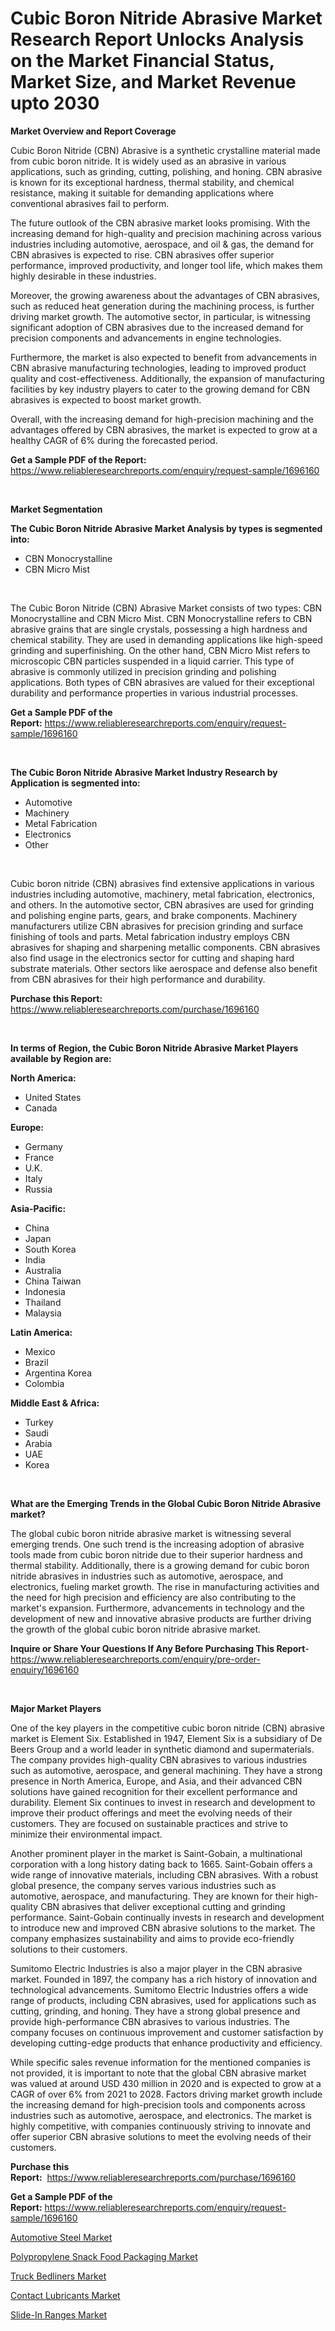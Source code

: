 <p><h1>Cubic Boron Nitride Abrasive Market Research Report Unlocks Analysis on the Market Financial Status, Market Size, and Market Revenue upto 2030</h1></p><p><strong>Market Overview and Report Coverage</strong></p>
<p><p>Cubic Boron Nitride (CBN) Abrasive is a synthetic crystalline material made from cubic boron nitride. It is widely used as an abrasive in various applications, such as grinding, cutting, polishing, and honing. CBN abrasive is known for its exceptional hardness, thermal stability, and chemical resistance, making it suitable for demanding applications where conventional abrasives fail to perform.</p><p>The future outlook of the CBN abrasive market looks promising. With the increasing demand for high-quality and precision machining across various industries including automotive, aerospace, and oil & gas, the demand for CBN abrasives is expected to rise. CBN abrasives offer superior performance, improved productivity, and longer tool life, which makes them highly desirable in these industries.</p><p>Moreover, the growing awareness about the advantages of CBN abrasives, such as reduced heat generation during the machining process, is further driving market growth. The automotive sector, in particular, is witnessing significant adoption of CBN abrasives due to the increased demand for precision components and advancements in engine technologies.</p><p>Furthermore, the market is also expected to benefit from advancements in CBN abrasive manufacturing technologies, leading to improved product quality and cost-effectiveness. Additionally, the expansion of manufacturing facilities by key industry players to cater to the growing demand for CBN abrasives is expected to boost market growth.</p><p>Overall, with the increasing demand for high-precision machining and the advantages offered by CBN abrasives, the market is expected to grow at a healthy CAGR of 6% during the forecasted period.</p></p>
<p><strong>Get a Sample PDF of the Report:</strong> <a href="https://www.reliableresearchreports.com/enquiry/request-sample/1696160">https://www.reliableresearchreports.com/enquiry/request-sample/1696160</a></p>
<p>&nbsp;</p>
<p><strong>Market Segmentation</strong></p>
<p><strong>The Cubic Boron Nitride Abrasive Market Analysis by types is segmented into:</strong></p>
<p><ul><li>CBN Monocrystalline</li><li>CBN Micro Mist</li></ul></p>
<p>&nbsp;</p>
<p><p>The Cubic Boron Nitride (CBN) Abrasive Market consists of two types: CBN Monocrystalline and CBN Micro Mist. CBN Monocrystalline refers to CBN abrasive grains that are single crystals, possessing a high hardness and chemical stability. They are used in demanding applications like high-speed grinding and superfinishing. On the other hand, CBN Micro Mist refers to microscopic CBN particles suspended in a liquid carrier. This type of abrasive is commonly utilized in precision grinding and polishing applications. Both types of CBN abrasives are valued for their exceptional durability and performance properties in various industrial processes.</p></p>
<p><strong>Get a Sample PDF of the Report:</strong>&nbsp;<a href="https://www.reliableresearchreports.com/enquiry/request-sample/1696160">https://www.reliableresearchreports.com/enquiry/request-sample/1696160</a></p>
<p>&nbsp;</p>
<p><strong>The Cubic Boron Nitride Abrasive Market Industry Research by Application is segmented into:</strong></p>
<p><ul><li>Automotive</li><li>Machinery</li><li>Metal Fabrication</li><li>Electronics</li><li>Other</li></ul></p>
<p>&nbsp;</p>
<p><p>Cubic boron nitride (CBN) abrasives find extensive applications in various industries including automotive, machinery, metal fabrication, electronics, and others. In the automotive sector, CBN abrasives are used for grinding and polishing engine parts, gears, and brake components. Machinery manufacturers utilize CBN abrasives for precision grinding and surface finishing of tools and parts. Metal fabrication industry employs CBN abrasives for shaping and sharpening metallic components. CBN abrasives also find usage in the electronics sector for cutting and shaping hard substrate materials. Other sectors like aerospace and defense also benefit from CBN abrasives for their high performance and durability.</p></p>
<p><strong>Purchase this Report:</strong>&nbsp; <a href="https://www.reliableresearchreports.com/purchase/1696160">https://www.reliableresearchreports.com/purchase/1696160</a></p>
<p>&nbsp;</p>
<p><strong>In terms of Region, the Cubic Boron Nitride Abrasive Market Players available by Region are:</strong></p>
<p>
    <p> <strong> North America: </strong>
        <ul>
            <li>United States</li>
            <li>Canada</li>
        </ul>
        </p> 
    <p> <strong> Europe: </strong>
        <ul>
            <li>Germany</li>
            <li>France</li>
            <li>U.K.</li>
            <li>Italy</li>
            <li>Russia</li>
        </ul>
        </p> 
    <p> <strong> Asia-Pacific: </strong>
        <ul>
            <li>China</li>
            <li>Japan</li>
            <li>South Korea</li>
            <li>India</li>
            <li>Australia</li>
            <li>China Taiwan</li>
            <li>Indonesia</li>
            <li>Thailand</li>
            <li>Malaysia</li>
        </ul>
        </p> 
    <p> <strong> Latin America: </strong>
        <ul>
            <li>Mexico</li>
            <li>Brazil</li>
            <li>Argentina Korea</li>
            <li>Colombia</li>
        </ul>
        </p> 
    <p> <strong> Middle East & Africa: </strong>
        <ul>
            <li>Turkey</li>
            <li>Saudi</li>
            <li>Arabia</li>
            <li>UAE</li>
            <li>Korea</li>
        </ul>
    </p>
    </p>
<p>&nbsp;</p>
<p><strong>What are the Emerging Trends in the Global Cubic Boron Nitride Abrasive market?</strong></p>
<p><p>The global cubic boron nitride abrasive market is witnessing several emerging trends. One such trend is the increasing adoption of abrasive tools made from cubic boron nitride due to their superior hardness and thermal stability. Additionally, there is a growing demand for cubic boron nitride abrasives in industries such as automotive, aerospace, and electronics, fueling market growth. The rise in manufacturing activities and the need for high precision and efficiency are also contributing to the market's expansion. Furthermore, advancements in technology and the development of new and innovative abrasive products are further driving the growth of the global cubic boron nitride abrasive market.</p></p>
<p><strong>Inquire or Share Your Questions If Any Before Purchasing This Report</strong>- <a href="https://www.reliableresearchreports.com/enquiry/pre-order-enquiry/1696160">https://www.reliableresearchreports.com/enquiry/pre-order-enquiry/1696160</a></p>
<p>&nbsp;</p>
<p><strong>Major Market Players</strong></p>
<p><p>One of the key players in the competitive cubic boron nitride (CBN) abrasive market is Element Six. Established in 1947, Element Six is a subsidiary of De Beers Group and a world leader in synthetic diamond and supermaterials. The company provides high-quality CBN abrasives to various industries such as automotive, aerospace, and general machining. They have a strong presence in North America, Europe, and Asia, and their advanced CBN solutions have gained recognition for their excellent performance and durability. Element Six continues to invest in research and development to improve their product offerings and meet the evolving needs of their customers. They are focused on sustainable practices and strive to minimize their environmental impact.</p><p>Another prominent player in the market is Saint-Gobain, a multinational corporation with a long history dating back to 1665. Saint-Gobain offers a wide range of innovative materials, including CBN abrasives. With a robust global presence, the company serves various industries such as automotive, aerospace, and manufacturing. They are known for their high-quality CBN abrasives that deliver exceptional cutting and grinding performance. Saint-Gobain continually invests in research and development to introduce new and improved CBN abrasive solutions to the market. The company emphasizes sustainability and aims to provide eco-friendly solutions to their customers.</p><p>Sumitomo Electric Industries is also a major player in the CBN abrasive market. Founded in 1897, the company has a rich history of innovation and technological advancements. Sumitomo Electric Industries offers a wide range of products, including CBN abrasives, used for applications such as cutting, grinding, and honing. They have a strong global presence and provide high-performance CBN abrasives to various industries. The company focuses on continuous improvement and customer satisfaction by developing cutting-edge products that enhance productivity and efficiency.</p><p>While specific sales revenue information for the mentioned companies is not provided, it is important to note that the global CBN abrasive market was valued at around USD 430 million in 2020 and is expected to grow at a CAGR of over 6% from 2021 to 2028. Factors driving market growth include the increasing demand for high-precision tools and components across industries such as automotive, aerospace, and electronics. The market is highly competitive, with companies continuously striving to innovate and offer superior CBN abrasive solutions to meet the evolving needs of their customers.</p></p>
<p><strong>Purchase this Report:</strong>&nbsp;&nbsp;<a href="https://www.reliableresearchreports.com/purchase/1696160">https://www.reliableresearchreports.com/purchase/1696160</a></p>
<p></p>
<p><strong>Get a Sample PDF of the Report:</strong>&nbsp;<a href="https://www.reliableresearchreports.com/enquiry/request-sample/1696160">https://www.reliableresearchreports.com/enquiry/request-sample/1696160</a></p>
<p><p><a href="https://www.linkedin.com/pulse/automotive-steel-market-size-share-amp-trends-analysis-report-18obe/">Automotive Steel Market</a></p><p><a href="https://medium.com/@olenwuckert56/polypropylene-snack-food-packaging-market-competitive-analysis-market-trends-and-forecast-to-2030-e035537a3fba">Polypropylene Snack Food Packaging Market</a></p><p><a href="https://www.linkedin.com/pulse/truck-bedliners-market-size-share-global-analysis-report-jf70e/">Truck Bedliners Market</a></p><p><a href="https://github.com/virtuosemr/Market-Research-Report-List-1/blob/main/contact-lubricants-market.md">Contact Lubricants Market</a></p><p><a href="https://github.com/sheetalreportprime/Market-Research-Report-List-1/blob/main/slide-in-ranges-market.md">Slide-In Ranges Market</a></p></p>